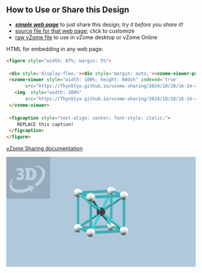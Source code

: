
## How to Use or Share this Design

 - [***simple web page***](<https://ThynStyx.github.io/vzome-sharing/2024/10/28/16-14-43-Newell's--Normal-and-Magnetic-Cubic-Bravais-Lattices/>) to just share this design; *try it before you share it!*
 - [source file for that web page](<https://github.com/ThynStyx/vzome-sharing/edit/main/2024/10/28/16-14-43-Newell's--Normal-and-Magnetic-Cubic-Bravais-Lattices/index.md>); click to customize
 - [raw vZome file](<https://raw.githubusercontent.com/ThynStyx/vzome-sharing/main/2024/10/28/16-14-43-Newell's--Normal-and-Magnetic-Cubic-Bravais-Lattices/Newell's--Normal-and-Magnetic-Cubic-Bravais-Lattices.vZome>) to use in vZome desktop or vZome Online
 
 HTML for embedding in any web page:
 ```html
<figure style="width: 87%; margin: 5%">
  
  <div style='display:flex;'><div style='margin: auto;'><vzome-viewer-previous load-camera='true' label='prev step'></vzome-viewer-previous><vzome-viewer-next load-camera='true' label='next step'></vzome-viewer-next></div></div>
  <vzome-viewer style="width: 100%; height: 60dvh" indexed='true'
        src="https://ThynStyx.github.io/vzome-sharing/2024/10/28/16-14-43-Newell's--Normal-and-Magnetic-Cubic-Bravais-Lattices/Newell's--Normal-and-Magnetic-Cubic-Bravais-Lattices.vZome" >
    <img  style="width: 100%"
        src="https://ThynStyx.github.io/vzome-sharing/2024/10/28/16-14-43-Newell's--Normal-and-Magnetic-Cubic-Bravais-Lattices/Newell's--Normal-and-Magnetic-Cubic-Bravais-Lattices.png" >
  </vzome-viewer>

  <figcaption style="text-align: center; font-style: italic;">
     REPLACE this caption!
  </figcaption>
</figure>

 ```

[vZome Sharing documentation](https://vzome.github.io/vzome/sharing.html#how-it-works)

![Image](<Newell's--Normal-and-Magnetic-Cubic-Bravais-Lattices.png>)

